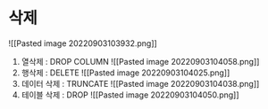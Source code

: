 # 삭제
![[Pasted image 20220903103932.png]]
1. 열삭제 : DROP COLUMN
![[Pasted image 20220903104058.png]]
3. 행삭제 : DELETE
![[Pasted image 20220903104025.png]]
4. 데이터 삭제 : TRUNCATE
![[Pasted image 20220903104038.png]]
6. 테이블 삭제 : DROP
![[Pasted image 20220903104050.png]]
